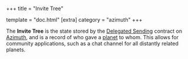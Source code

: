 +++
title = "Invite Tree"

template = "doc.html"
[extra]
category = "azimuth"
+++

The **Invite Tree** is the state stored by the [Delegated Sending](../delegated-sending) contract on [Azimuth](../azimuth), and is a record of who gave a [planet](../planet) to whom. This allows for community applications, such as a chat channel for all distantly related planets.
